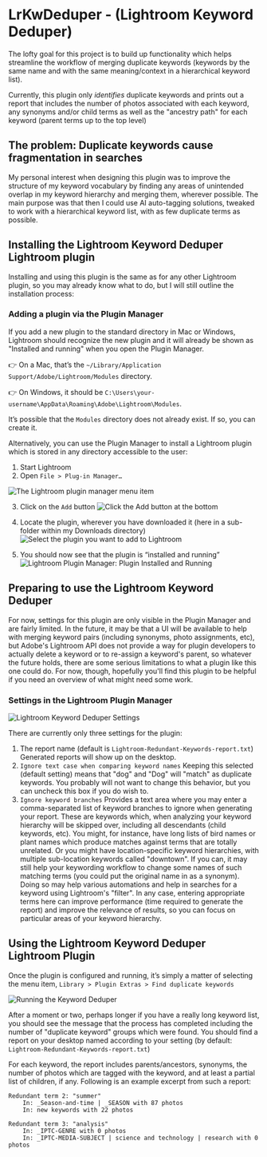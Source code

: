 # LrKwDeduper - (Lightroom Keyword Deduper)
The lofty goal for this project is to build up functionality which helps streamline the workflow of merging duplicate keywords (keywords by the same name and with the same meaning/context in a hierarchical keyword list).

Currently, this plugin only *identifies* duplicate keywords and prints out a report that includes the number of photos associated with each keyword, any synonyms and/or child terms as well as the "ancestry path" for each keyword (parent terms up to the top level)

## The problem: Duplicate keywords cause fragmentation in searches
 My personal interest when designing this plugin was to improve the structure of my keyword vocabulary by finding any areas of unintended overlap in my keyword hierarchy and merging them, wherever possible. The main purpose was that then I could use AI auto-tagging solutions, tweaked to work with a hierarchical keyword list, with as few duplicate terms as possible.
 
## Installing the Lightroom Keyword Deduper Lightroom plugin
Installing and using this plugin is the same as for any other Lightroom plugin, so you may already know what to do, but I will still outline the installation process:

### Adding a plugin via the Plugin Manager
If you add a new plugin to the standard directory in Mac or Windows, Lightroom should recognize the new plugin and it will already be shown as "Installed and running" when you open the Plugin Manager.

:point_right: On a Mac, that’s the `~/Library/Application Support/Adobe/Lightroom/Modules` directory.

:point_right: On Windows, it should be `C:\Users\your-username\AppData\Roaming\Adobe\Lightroom\Modules`.

It’s possible that the `Modules` directory does not already exist. If so, you can create it.

Alternatively, you can use the Plugin Manager to install a Lightroom plugin which is stored in any directory accessible to the user:

1. Start Lightroom
2. Open `File > Plug-in Manager…`

![The Lightroom plugin manager menu item](lightroom-open-plugin-manager.jpg "Open the “File > Plug-in Manager…” menu item in Lightroom")

3. Click on the `Add` button
![Click the Add button at the bottom](lightroom-plugin-manager-add-button.png "Find and click the “Add” button")

4. Locate the plugin, wherever you have downloaded it (here in a sub-folder within my Downloads directory)
![Select the plugin you want to add to Lightroom](lightroom-plugin-manager-select-plugin.png "Select the plugin, from wherever you want to keep it")

5. You should now see that the plugin is “installed and running”
![Lightroom Plugin Manager: Plugin Installed and Running](lightroom-plugin-manager-installed-running.png "In the plugin manager, you should now see that the Lightroom Keyword Deduper plugin is “installed and running”")

## Preparing to use the Lightroom Keyword Deduper
For now, settings for this plugin are only visible in the Plugin Manager and are fairly limited. In the future, it may be that a UI will be available to help with merging keyword pairs (including synonyms, photo assignments, etc), but Adobe's Lightroom API does not provide a way for plugin developers to actually delete a keyword or to re-assign a keyword's parent, so whatever the future holds, there are some serious limitations to what a plugin like this one could do. For now, though, hopefully you'll find this plugin to be helpful if you need an overview of what might need some work.

### Settings in the Lightroom Plugin Manager
![Lightroom Keyword Deduper Settings](lightroom-keyword-deduper-settings.png "There are currently only three settings for this plugin")

There are currently only three settings for the plugin:
1. The report name (default is `Lightroom-Redundant-Keywords-report.txt`) Generated reports will show up on the desktop.
2. `Ignore text case when comparing keyword names` Keeping this selected (default setting) means that "dog" and "Dog" will "match" as duplicate keywords. You probably will not want to change this behavior, but you can uncheck this box if you do wish to.
3. `Ignore keyword branches` Provides a text area where you may enter a comma-separated list of keyword branches to ignore when generating your report. These are keywords which, when analyzing your keyword hierarchy will be skipped over, including all descendants (child keywords, etc). You might, for instance, have long lists of bird names or plant names which produce matches against terms that are totally unrelated. Or you might have location-specific keyword hierarchies, with multiple sub-location keywords called "downtown". If you can, it may still help your keywording workflow to change some names of such matching terms (you could put the original name in as a synonym). Doing so may help various automations and help in searches for a keyword using Lightroom's "filter". In any case, entering appropriate terms here can improve performance (time required to generate the report) and improve the relevance of results, so you can focus on particular areas of your keyword hierarchy.

## Using the Lightroom Keyword Deduper Lightroom Plugin
Once the plugin is configured and running, it’s simply a matter of selecting the menu item, `Library > Plugin Extras > Find duplicate keywords`

![Running the Keyword Deduper](lightroom-find-duplicate-keywords.jpg "Generate a report by triggering the menu item.")

After a moment or two, perhaps longer if you have a really long keyword list, you should see the message that the process has completed including the number of "duplicate keyword" groups which were found. You should find a report on your desktop named according to your setting (by default: `Lightroom-Redundant-Keywords-report.txt`)

For each keyword, the report includes parents/ancestors, synonyms, the number of photos which are tagged with the keyword, and at least a partial list of children, if any. Following is an example excerpt from such a report:

```
Redundant term 2: "summer"
    In: _Season-and-time | _SEASON with 87 photos
    In: new keywords with 22 photos

Redundant term 3: "analysis"
    In: _IPTC-GENRE with 0 photos
    In: _IPTC-MEDIA-SUBJECT | science and technology | research with 0 photos

```
